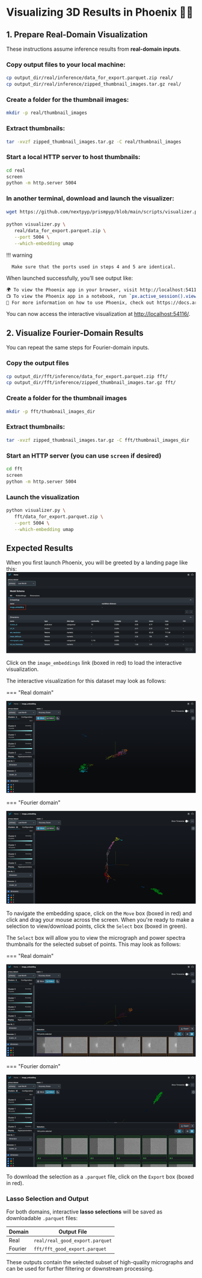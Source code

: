# Visualizing 3D Results in Phoenix 🐦‍🔥 

## 1. Prepare Real-Domain Visualization

These instructions assume inference results from **real-domain inputs**.

### Copy output files to your local machine:

   ```bash
   cp output_dir/real/inference/data_for_export.parquet.zip real/
   cp output_dir/real/inference/zipped_thumbnail_images.tar.gz real/
   ```

### Create a folder for the thumbnail images:

   ```bash
   mkdir -p real/thumbnail_images
   ```

### Extract thumbnails:

   ```bash
   tar -xvzf zipped_thumbnail_images.tar.gz -C real/thumbnail_images
   ```

### Start a local HTTP server to host thumbnails:

   ```bash
   cd real
   screen
   python -m http.server 5004
   ```

### In another terminal, download and launch the visualizer:

   ```bash
   wget https://github.com/nextpyp/prismpyp/blob/main/scripts/visualizer.py

   python visualizer.py \
      real/data_for_export.parquet.zip \
      --port 5004 \
      --which-embedding umap
   ```

!!! warning

      Make sure that the ports used in steps 4 and 5 are identical.

When launched successfully, you’ll see output like:

```bash
🌍 To view the Phoenix app in your browser, visit http://localhost:54116/
📺 To view the Phoenix app in a notebook, run `px.active_session().view()`
📖 For more information on how to use Phoenix, check out https://docs.arize.com/phoenix
```

You can now access the interactive visualization at [http://localhost:54116/](http://localhost:54116/).

## 2. Visualize Fourier-Domain Results

You can repeat the same steps for Fourier-domain inputs.

### Copy the output files

   ```bash
   cp output_dir/fft/inference/data_for_export.parquet.zip fft/
   cp output_dir/fft/inference/zipped_thumbnail_images.tar.gz fft/
   ```

### Create a folder for the thumbnail images

   ```bash
   mkdir -p fft/thumbnail_images_dir
   ```

### Extract thumbnails:

   ```bash
   tar -xvzf zipped_thumbnail_images.tar.gz -C fft/thumbnail_images_dir
   ```

### Start an HTTP server (you can use `screen` if desired)

   ```bash
   cd fft
   screen
   python -m http.server 5004
   ```

### Launch the visualization

   ```bash
   python visualizer.py \
      fft/data_for_export.parquet.zip \
      --port 5004 \
      --which-embedding umap
   ```

## Expected Results

When you first launch Phoenix, you will be greeted by a landing page like this:
![Phoenix landing page](assets/phoenix_landing_page.png)

Click on the `image_embeddings` link (boxed in red) to load the interactive visualization. 

The interactive visualization for this dataset may look as follows:

=== "Real domain"

   ![Phoenix real](assets/phoenix_real.png)

=== "Fourier domain"

   ![Phoenix fft](assets/phoenix_fft.png)

To navigate the embedding space, click on the `Move` box (boxed in red) and click and drag your mouse across the screen. When you're ready to make a selection to view/download points, click the `Select` box (boxed in green).

The `Select` box will allow you to view the micrograph and power spectra thumbnails for the selected subset of points. This may look as follows:

=== "Real domain"

   ![Phoenix real select](assets/phoenix_real_selection.png)

=== "Fourier domain"

   ![Phoenix fft select](assets/phoenix_fft_selection.png)

To download the selection as a `.parquet` file, click on the `Export` box (boxed in red).

### Lasso Selection and Output

For both domains, interactive **lasso selections** will be saved as downloadable `.parquet` files:

| Domain | Output File |
|---------|--------------|
| Real | `real/real_good_export.parquet` |
| Fourier | `fft/fft_good_export.parquet` |

These outputs contain the selected subset of high-quality micrographs and can be used for further filtering or downstream processing.